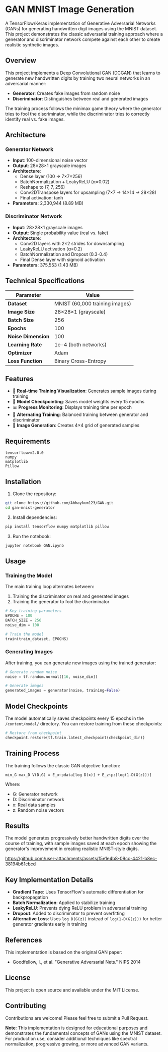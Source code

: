 # GAN MNIST Image Generation

A TensorFlow/Keras implementation of Generative Adversarial Networks (GANs) for generating handwritten digit images using the MNIST dataset. This project demonstrates the classic adversarial training approach where a generator and discriminator network compete against each other to create realistic synthetic images.

## Overview

This project implements a Deep Convolutional GAN (DCGAN) that learns to generate new handwritten digits by training two neural networks in an adversarial manner:

- **Generator**: Creates fake images from random noise
- **Discriminator**: Distinguishes between real and generated images

The training process follows the minimax game theory where the generator tries to fool the discriminator, while the discriminator tries to correctly identify real vs. fake images.

## Architecture

### Generator Network
- **Input**: 100-dimensional noise vector
- **Output**: 28×28×1 grayscale images
- **Architecture**:
  - Dense layer (100 → 7×7×256)
  - BatchNormalization + LeakyReLU (α=0.02)
  - Reshape to (7, 7, 256)
  - Conv2DTranspose layers for upsampling (7×7 → 14×14 → 28×28)
  - Final activation: tanh
- **Parameters**: 2,330,944 (8.89 MB)

### Discriminator Network
- **Input**: 28×28×1 grayscale images
- **Output**: Single probability value (real vs. fake)
- **Architecture**:
  - Conv2D layers with 2×2 strides for downsampling
  - LeakyReLU activation (α=0.2)
  - BatchNormalization and Dropout (0.3-0.4)
  - Final Dense layer with sigmoid activation
- **Parameters**: 375,553 (1.43 MB)

## Technical Specifications

| Parameter | Value |
|-----------|-------|
| **Dataset** | MNIST (60,000 training images) |
| **Image Size** | 28×28×1 (grayscale) |
| **Batch Size** | 256 |
| **Epochs** | 100 |
| **Noise Dimension** | 100 |
| **Learning Rate** | 1e-4 (both networks) |
| **Optimizer** | Adam |
| **Loss Function** | Binary Cross-Entropy |

## Features

- 🎯 **Real-time Training Visualization**: Generates sample images during training
- 💾 **Model Checkpointing**: Saves model weights every 15 epochs
- 📊 **Progress Monitoring**: Displays training time per epoch
- 🔄 **Alternating Training**: Balanced training between generator and discriminator
- 🎨 **Image Generation**: Creates 4×4 grid of generated samples

## Requirements

```
tensorflow>=2.0.0
numpy
matplotlib
Pillow
```

## Installation

1. Clone the repository:
```bash
git clone https://github.com/Abhaykum123/GAN.git
cd gan-mnist-generator
```

2. Install dependencies:
```bash
pip install tensorflow numpy matplotlib pillow
```

3. Run the notebook:
```bash
jupyter notebook GAN.ipynb
```

## Usage

### Training the Model

The main training loop alternates between:
1. Training the discriminator on real and generated images
2. Training the generator to fool the discriminator

```python
# Key training parameters
EPOCHS = 100
BATCH_SIZE = 256
noise_dim = 100

# Train the model
train(train_dataset, EPOCHS)
```

### Generating Images

After training, you can generate new images using the trained generator:

```python
# Generate random noise
noise = tf.random.normal([16, noise_dim])

# Generate images
generated_images = generator(noise, training=False)
```

## Model Checkpoints

The model automatically saves checkpoints every 15 epochs in the `/content/model/` directory. You can restore training from these checkpoints:

```python
# Restore from checkpoint
checkpoint.restore(tf.train.latest_checkpoint(checkpoint_dir))
```

## Training Process

The training follows the classic GAN objective function:

```
min_G max_D V(D,G) = E_x~pdata[log D(x)] + E_z~pz[log(1-D(G(z)))]
```

Where:
- G: Generator network
- D: Discriminator network  
- x: Real data samples
- z: Random noise vectors

## Results

The model generates progressively better handwritten digits over the course of training, with sample images saved at each epoch showing the generator's improvement in creating realistic MNIST-style digits.



https://github.com/user-attachments/assets/f5e1e4b8-09cc-4421-b8ec-38194b61cbcd



## Key Implementation Details

- **Gradient Tape**: Uses TensorFlow's automatic differentiation for backpropagation
- **Batch Normalization**: Applied to stabilize training
- **LeakyReLU**: Prevents dying ReLU problem in adversarial training
- **Dropout**: Added to discriminator to prevent overfitting
- **Alternative Loss**: Uses `log D(G(z))` instead of `log(1-D(G(z)))` for better generator gradients early in training

## References

This implementation is based on the original GAN paper:
- Goodfellow, I., et al. "Generative Adversarial Nets." NIPS 2014

## License

This project is open source and available under the MIT License.

## Contributing

Contributions are welcome! Please feel free to submit a Pull Request.

**Note**: This implementation is designed for educational purposes and demonstrates the fundamental concepts of GANs using the MNIST dataset. For production use, consider additional techniques like spectral normalization, progressive growing, or more advanced GAN variants.
